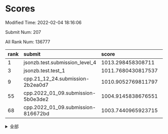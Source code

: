 # Scores

Modified Time: 2022-02-04 18:16:06

Submit Num: 207

All Rank Num: 136777

| rank |               submit               |       score        |       sigma        | pk_num |
| :--- | :--------------------------------- | :----------------- | :----------------- | :----- |
| 1    | jsonzb.test.submission_level_4     | 1013.298458308711  | 0.8140095733889533 | 2647   |
| 3    | jsonzb.test.test_1                 | 1011.7680430817537 | 0.8025011754577765 | 2642   |
| 9    | cpp.21_12_24.submission-2b2ea0d7   | 1010.9052769811797 | 0.7789260430290641 | 2644   |
| 55   | cpp.2022_01_09.submission-5b0e3de2 | 1004.9145838676551 | 0.7134843855267081 | 2645   |
| 68   | cpp.2022_01_09.submission-816672bd | 1003.7440965923715 | 0.7186986827171631 | 2641   |


<details>
<summary>全部</summary>

| rank |                 submit                 |       score        |       sigma        | pk_num |
| :--- | :------------------------------------- | :----------------- | :----------------- | :----- |
| 1    | jsonzb.test.submission_level_4         | 1013.298458308711  | 0.8140095733889533 | 2647   |
| 2    | gobigger.level_3.submission_level_3_21 | 1011.9950245167745 | 0.7849132806405975 | 2642   |
| 3    | jsonzb.test.test_1                     | 1011.7680430817537 | 0.8025011754577765 | 2642   |
| 4    | gobigger.level_3.submission_level_3_8  | 1011.5438312756336 | 0.7841058460853597 | 2638   |
| 5    | gobigger.level_3.submission_level_3_0  | 1011.5260938631461 | 0.7689200513570161 | 2648   |
| 6    | gobigger.level_3.submission_level_3_16 | 1011.413055981698  | 0.7843117081334586 | 2643   |
| 7    | gobigger.level_3.submission_level_3_19 | 1011.2732209034081 | 0.777114796544809  | 2642   |
| 8    | gobigger.level_3.submission_level_3_23 | 1011.2096934829993 | 0.7678747940288355 | 2644   |
| 9    | cpp.21_12_24.submission-2b2ea0d7       | 1010.9052769811797 | 0.7789260430290641 | 2644   |
| 10   | gobigger.level_3.submission_level_3_46 | 1010.6421298686245 | 0.7611119522475283 | 2644   |
| 11   | gobigger.level_3.submission_level_3_10 | 1010.6390619500819 | 0.7862463850059872 | 2645   |
| 12   | gobigger.level_3.submission_level_3_32 | 1010.6172195169703 | 0.7849992171316524 | 2641   |
| 13   | gobigger.level_3.submission_level_3_48 | 1010.6096760262    | 0.7532173543316889 | 2639   |
| 14   | gobigger.level_3.submission_level_3_15 | 1010.5681822196196 | 0.7783012775518215 | 2645   |
| 15   | gobigger.level_3.submission_level_3_17 | 1010.566216137971  | 0.7593380302264802 | 2639   |
| 16   | gobigger.level_3.submission_level_3_38 | 1010.5428340465047 | 0.7582383802642816 | 2645   |
| 17   | gobigger.level_3.submission_level_3_1  | 1010.4790042728835 | 0.777627185299817  | 2643   |
| 18   | gobigger.level_3.submission_level_3_49 | 1010.4441215938239 | 0.763515131190746  | 2642   |
| 19   | gobigger.level_3.submission_level_3_3  | 1010.4079730364704 | 0.7468270648881639 | 2643   |
| 20   | gobigger.level_3.submission_level_3_45 | 1010.3663156463731 | 0.7413421587561323 | 2649   |
| 21   | gobigger.level_3.submission_level_3_5  | 1010.2381862484784 | 0.7499603755169902 | 2641   |
| 22   | gobigger.level_3.submission_level_3_14 | 1010.231515825115  | 0.8018268937589097 | 2642   |
| 23   | gobigger.level_3.submission_level_3_25 | 1010.1522947181066 | 0.7589208739648143 | 2641   |
| 24   | gobigger.level_3.submission_level_3_20 | 1010.0313465389161 | 0.758673727189299  | 2637   |
| 25   | gobigger.level_3.submission_level_3_2  | 1010.0011386796535 | 0.7656015272508847 | 2643   |
| 26   | gobigger.level_3.submission_level_3_9  | 1009.9954046594711 | 0.7555306814448799 | 2642   |
| 27   | gobigger.level_3.submission_level_3_43 | 1009.9667680413896 | 0.7511643320486584 | 2646   |
| 28   | gobigger.level_3.submission_level_3_31 | 1009.9209524243465 | 0.7678865174988423 | 2646   |
| 29   | gobigger.level_3.submission_level_3_12 | 1009.8905971907518 | 0.755467573378573  | 2648   |
| 30   | gobigger.level_3.submission_level_3_34 | 1009.8570720051727 | 0.7535431673384358 | 2644   |
| 31   | gobigger.level_3.submission_level_3_36 | 1009.763660752159  | 0.7443927099362084 | 2645   |
| 32   | gobigger.level_3.submission_level_3_30 | 1009.7572001012219 | 0.7360270933913557 | 2645   |
| 33   | gobigger.level_3.submission_level_3_18 | 1009.6941440746338 | 0.7422058597640427 | 2639   |
| 34   | gobigger.level_3.submission_level_3_40 | 1009.6892926137684 | 0.7510506707208289 | 2646   |
| 35   | gobigger.level_3.submission_level_3_35 | 1009.6272690711343 | 0.7639872924725879 | 2640   |
| 36   | gobigger.level_3.submission_level_3_4  | 1009.4325417340142 | 0.7555837694115751 | 2640   |
| 37   | gobigger.level_3.submission_level_3_29 | 1009.404601208313  | 0.7592001578615297 | 2639   |
| 38   | gobigger.level_3.submission_level_3_28 | 1009.3860255791047 | 0.743056521998261  | 2642   |
| 39   | gobigger.level_3.submission_level_3_27 | 1009.3669974492174 | 0.7345837313397876 | 2643   |
| 40   | gobigger.level_3.submission_level_3_11 | 1009.3357376770504 | 0.755895083978866  | 2641   |
| 41   | gobigger.level_3.submission_level_3_6  | 1009.3159561717088 | 0.7502713962327864 | 2646   |
| 42   | gobigger.level_3.submission_level_3_37 | 1009.3027515345004 | 0.7678775013613769 | 2642   |
| 43   | gobigger.level_3.submission_level_3_24 | 1009.0358621755099 | 0.7479917162690192 | 2641   |
| 44   | gobigger.level_3.submission_level_3_26 | 1009.0022246403714 | 0.7590625345515254 | 2648   |
| 45   | gobigger.level_3.submission_level_3_47 | 1008.9932757759747 | 0.7547262186867741 | 2646   |
| 46   | gobigger.level_3.submission_level_3_13 | 1008.9254765560383 | 0.757886540383265  | 2639   |
| 47   | gobigger.level_3.submission_level_3_39 | 1008.881261706612  | 0.748423046961372  | 2645   |
| 48   | gobigger.level_3.submission_level_3_42 | 1008.7845176706038 | 0.7454749676042652 | 2644   |
| 49   | gobigger.level_3.submission_level_3_41 | 1008.7653501040134 | 0.7578295413701238 | 2644   |
| 50   | gobigger.level_3.submission_level_3_22 | 1008.7457963482892 | 0.7747585438348308 | 2640   |
| 51   | gobigger.level_3.submission_level_3_7  | 1008.5921891515817 | 0.7312163020230968 | 2642   |
| 52   | gobigger.level_3.submission_level_3_44 | 1008.2751327448526 | 0.7348667610433145 | 2645   |
| 53   | gobigger.level_3.submission_level_3_33 | 1007.2106642390986 | 0.7477794076232103 | 2636   |
| 54   | gobigger.level_1.submission_level_1_15 | 1005.1324239686872 | 0.7276586407188732 | 2648   |
| 55   | cpp.2022_01_09.submission-5b0e3de2     | 1004.9145838676551 | 0.7134843855267081 | 2645   |
| 56   | gobigger.level_1.submission_level_1_6  | 1004.7196814355567 | 0.7176733097323503 | 2646   |
| 57   | gobigger.level_1.submission_level_1_12 | 1004.7141012603144 | 0.7110714133503481 | 2640   |
| 58   | gobigger.level_1.submission_level_1_9  | 1004.5257785706007 | 0.7190058488669138 | 2646   |
| 59   | gobigger.level_1.submission_level_1_48 | 1004.4162916080057 | 0.72228653017163   | 2642   |
| 60   | gobigger.level_1.submission_level_1_24 | 1004.3066783644158 | 0.7050292778058233 | 2640   |
| 61   | gobigger.level_1.submission_level_1_8  | 1004.2924069089723 | 0.7137658536153955 | 2641   |
| 62   | gobigger.level_1.submission_level_1_23 | 1004.1597855992693 | 0.7253676488416577 | 2646   |
| 63   | gobigger.level_1.submission_level_1_31 | 1004.0657449073136 | 0.7190678083566695 | 2642   |
| 64   | gobigger.level_1.submission_level_1_45 | 1003.9909593493596 | 0.7183424187062734 | 2641   |
| 65   | gobigger.level_1.submission_level_1_26 | 1003.887005883024  | 0.7155623902762509 | 2636   |
| 66   | gobigger.level_1.submission_level_1_32 | 1003.7760346269528 | 0.7169672419801157 | 2646   |
| 67   | gobigger.level_1.submission_level_1_5  | 1003.759182744573  | 0.7244690343760112 | 2645   |
| 68   | cpp.2022_01_09.submission-816672bd     | 1003.7440965923715 | 0.7186986827171631 | 2641   |
| 69   | gobigger.level_1.submission_level_1_39 | 1003.7405837128988 | 0.7114097291376985 | 2648   |
| 70   | gobigger.level_1.submission_level_1_16 | 1003.738140249473  | 0.7165448599682491 | 2644   |
| 71   | gobigger.level_1.submission_level_1_2  | 1003.680641503194  | 0.7097083146539451 | 2643   |
| 72   | gobigger.level_1.submission_level_1_27 | 1003.654013949864  | 0.7111730723435981 | 2648   |
| 73   | gobigger.level_1.submission_level_1_42 | 1003.6527577396652 | 0.7339058191640864 | 2642   |
| 74   | gobigger.level_1.submission_level_1_17 | 1003.6478292258872 | 0.7137955209108017 | 2641   |
| 75   | gobigger.level_1.submission_level_1_40 | 1003.5735732910654 | 0.7115707698142061 | 2645   |
| 76   | gobigger.level_1.submission_level_1_36 | 1003.5568639090083 | 0.7113516290806404 | 2643   |
| 77   | gobigger.level_1.submission_level_1_47 | 1003.5465465810059 | 0.7045887550357631 | 2645   |
| 78   | gobigger.level_1.submission_level_1_28 | 1003.3841611922339 | 0.721974911769746  | 2642   |
| 79   | gobigger.level_1.submission_level_1_34 | 1003.3676953783215 | 0.7191546227649449 | 2645   |
| 80   | gobigger.level_1.submission_level_1_0  | 1003.3359022877855 | 0.7117539925948791 | 2647   |
| 81   | gobigger.level_1.submission_level_1_20 | 1003.2870240074404 | 0.7169319528338639 | 2647   |
| 82   | gobigger.level_1.submission_level_1_1  | 1003.2843713895797 | 0.7254309506680348 | 2644   |
| 83   | gobigger.level_1.submission_level_1_4  | 1003.2198563569676 | 0.7038842723848733 | 2641   |
| 84   | gobigger.level_1.submission_level_1_18 | 1003.2000635685474 | 0.7134381919379981 | 2639   |
| 85   | gobigger.level_1.submission_level_1_14 | 1003.1293465274947 | 0.715886611921358  | 2643   |
| 86   | gobigger.level_1.submission_level_1_44 | 1003.126532089072  | 0.7009646263336788 | 2638   |
| 87   | gobigger.level_1.submission_level_1_13 | 1003.0789934892568 | 0.7232051779532939 | 2638   |
| 88   | gobigger.level_1.submission_level_1_11 | 1003.0339459738461 | 0.7279332535690279 | 2645   |
| 89   | gobigger.level_1.submission_level_1_29 | 1002.9579292659735 | 0.7109984471540277 | 2641   |
| 90   | gobigger.level_1.submission_level_1_46 | 1002.8875384090201 | 0.7225558534541021 | 2642   |
| 91   | gobigger.level_1.submission_level_1_21 | 1002.8403697993979 | 0.722285912298468  | 2647   |
| 92   | gobigger.level_1.submission_level_1_22 | 1002.6692597403496 | 0.7159229394705521 | 2645   |
| 93   | gobigger.level_1.submission_level_1_30 | 1002.6654085033251 | 0.7203213625408857 | 2637   |
| 94   | gobigger.level_1.submission_level_1_49 | 1002.6291979651267 | 0.7254421153224222 | 2643   |
| 95   | gobigger.level_1.submission_level_1_25 | 1002.5228331331556 | 0.7126907872895316 | 2642   |
| 96   | gobigger.level_1.submission_level_1_43 | 1002.4849501800647 | 0.7116579404841361 | 2641   |
| 97   | gobigger.level_1.submission_level_1_33 | 1002.4126573698014 | 0.7223803256290351 | 2643   |
| 98   | gobigger.level_1.submission_level_1_10 | 1002.3962430106034 | 0.7055510799798886 | 2643   |
| 99   | gobigger.level_1.submission_level_1_41 | 1002.3951196581835 | 0.7211793059182113 | 2644   |
| 100  | gobigger.level_1.submission_level_1_19 | 1002.3709025806959 | 0.7128565805855817 | 2639   |
| 101  | gobigger.level_1.submission_level_1_35 | 1002.3217324032186 | 0.7288821857895691 | 2641   |
| 102  | gobigger.level_1.submission_level_1_3  | 1002.2609812609024 | 0.7290427677796936 | 2640   |
| 103  | gobigger.level_1.submission_level_1_7  | 1002.1492842189323 | 0.7127202215162889 | 2641   |
| 104  | gobigger.level_1.submission_level_1_38 | 1002.1350426390532 | 0.725368203365813  | 2648   |
| 105  | gobigger.level_1.submission_level_1_37 | 1001.7714344179134 | 0.7206721849575946 | 2641   |
| 106  | gobigger.random.submission_random_47   | 997.9219794947471  | 0.709140353237916  | 2644   |
| 107  | gobigger.random.submission_random_35   | 997.509679796257   | 0.6997489170686092 | 2644   |
| 108  | gobigger.random.submission_random_44   | 997.0840049863256  | 0.7002052250102587 | 2638   |
| 109  | gobigger.random.submission_random_48   | 997.0397078630817  | 0.7176529295634353 | 2638   |
| 110  | gobigger.random.submission_random_30   | 997.0289370894753  | 0.7073085246337667 | 2643   |
| 111  | gobigger.random.submission_random_37   | 996.9922448056091  | 0.7147206183768682 | 2652   |
| 112  | gobigger.random.submission_random_21   | 996.9235715802853  | 0.7078372075751596 | 2647   |
| 113  | gobigger.random.submission_random_23   | 996.9045087013558  | 0.7214149387032468 | 2647   |
| 114  | gobigger.random.submission_random_43   | 996.8053560487156  | 0.7082937689950083 | 2644   |
| 115  | gobigger.random.submission_random_46   | 996.782233707801   | 0.7039811673681141 | 2644   |
| 116  | gobigger.random.submission_random_11   | 996.6316539357275  | 0.7014907536034903 | 2645   |
| 117  | gobigger.random.submission_random_36   | 996.6293393718496  | 0.7024917149317245 | 2640   |
| 118  | gobigger.random.submission_random_29   | 996.5181089433531  | 0.7179384578649255 | 2639   |
| 119  | gobigger.random.submission_random_1    | 996.3976316030827  | 0.7201059589654886 | 2643   |
| 120  | gobigger.random.submission_random_28   | 996.3779219866668  | 0.7049744243835495 | 2643   |
| 121  | gobigger.random.submission_random_3    | 996.2808053857599  | 0.7224474671214549 | 2642   |
| 122  | gobigger.random.submission_random_16   | 996.1617903185256  | 0.6996835975009317 | 2642   |
| 123  | gobigger.random.submission_random_19   | 996.1284975205544  | 0.7111088245816384 | 2644   |
| 124  | gobigger.random.submission_random_4    | 996.1271671797855  | 0.6993375613978258 | 2650   |
| 125  | gobigger.random.submission_random_18   | 996.0652879366266  | 0.7185170894839893 | 2642   |
| 126  | gobigger.random.submission_random_2    | 996.0644817100626  | 0.7144949544803924 | 2644   |
| 127  | gobigger.random.submission_random_25   | 996.0163075461088  | 0.7119481018478817 | 2644   |
| 128  | gobigger.random.submission_random_38   | 995.9119477713618  | 0.7147627165703592 | 2643   |
| 129  | gobigger.random.submission_random_24   | 995.803541748209   | 0.7146145817043095 | 2645   |
| 130  | gobigger.random.submission_random_15   | 995.780816259528   | 0.7141773073665516 | 2645   |
| 131  | gobigger.random.submission_random_45   | 995.7684606135668  | 0.7040363711480464 | 2641   |
| 132  | gobigger.random.submission_random_42   | 995.6867319027406  | 0.7267042093743542 | 2642   |
| 133  | gobigger.random.submission_random_8    | 995.6591748078545  | 0.7146082842544037 | 2645   |
| 134  | gobigger.random.submission_random_31   | 995.6589702642085  | 0.7223535305963548 | 2646   |
| 135  | gobigger.random.submission_random_27   | 995.6548232322756  | 0.7059973702789987 | 2645   |
| 136  | gobigger.random.submission_random_13   | 995.6334149874297  | 0.7188438079972739 | 2643   |
| 137  | gobigger.random.submission_random_32   | 995.6266755583412  | 0.7128564476399568 | 2640   |
| 138  | gobigger.random.submission_random_6    | 995.5480156868582  | 0.7174750165984437 | 2644   |
| 139  | gobigger.random.submission_random_17   | 995.4856422371219  | 0.7160534020904563 | 2641   |
| 140  | gobigger.random.submission_random_20   | 995.482447109379   | 0.7177463667743714 | 2640   |
| 141  | gobigger.random.submission_random_14   | 995.4673971690084  | 0.7252111059908649 | 2644   |
| 142  | gobigger.random.submission_random_9    | 995.4263258838521  | 0.7073885626122278 | 2644   |
| 143  | gobigger.random.submission_random_22   | 995.3740514525572  | 0.7200443898266885 | 2645   |
| 144  | gobigger.random.submission_random_39   | 995.3023279414552  | 0.7154605025856366 | 2645   |
| 145  | gobigger.random.submission_random_40   | 995.2935721478098  | 0.7092250509836554 | 2645   |
| 146  | gobigger.random.submission_random_7    | 995.2575290672976  | 0.7206831160343448 | 2640   |
| 147  | gobigger.random.submission_random_5    | 995.2242381129529  | 0.7174333124796649 | 2636   |
| 148  | gobigger.random.submission_random_41   | 995.168687075693   | 0.7194109321384922 | 2640   |
| 149  | gobigger.random.submission_random_10   | 995.0067841303248  | 0.7092440569042974 | 2647   |
| 150  | gobigger.random.submission_random_34   | 994.8566358316142  | 0.7164116717350719 | 2643   |
| 151  | gobigger.random.submission_random_12   | 994.8247941321915  | 0.710321470132384  | 2640   |
| 152  | gobigger.random.submission_random_49   | 994.7788692914145  | 0.7210192690482039 | 2640   |
| 153  | gobigger.random.submission_random_33   | 994.7583091710558  | 0.7301198682920459 | 2640   |
| 154  | gobigger.random.submission_random_0    | 994.5872726613558  | 0.7112510186077433 | 2645   |
| 155  | gobigger.level_2.submission_level_2_14 | 994.1395529300743  | 0.7309580041563231 | 2635   |
| 156  | gobigger.random.submission_random_26   | 994.0517802237042  | 0.7222104288729124 | 2643   |
| 157  | gobigger.level_2.submission_level_2_27 | 993.8778258733714  | 0.73484747074675   | 2640   |
| 158  | gobigger.level_2.submission_level_2_23 | 993.6070363717238  | 0.7387974798576273 | 2648   |
| 159  | gobigger.level_2.submission_level_2_31 | 993.606881289348   | 0.7408882413529934 | 2646   |
| 160  | gobigger.level_2.submission_level_2_46 | 993.474084036388   | 0.7458406148857718 | 2642   |
| 161  | gobigger.level_2.submission_level_2_6  | 993.2982172709219  | 0.734059888285242  | 2644   |
| 162  | gobigger.level_2.submission_level_2_42 | 993.167335602273   | 0.7333356622817128 | 2645   |
| 163  | gobigger.level_2.submission_level_2_37 | 993.061341891641   | 0.749765989372925  | 2643   |
| 164  | gobigger.level_2.submission_level_2_47 | 992.9580962084726  | 0.742986399061662  | 2645   |
| 165  | gobigger.level_2.submission_level_2_19 | 992.9378945569132  | 0.7493595419723853 | 2645   |
| 166  | gobigger.level_2.submission_level_2_9  | 992.8634862595873  | 0.7287856518140032 | 2644   |
| 167  | gobigger.level_2.submission_level_2_43 | 992.7619495033762  | 0.7504098490807773 | 2641   |
| 168  | gobigger.level_2.submission_level_2_32 | 992.6163418135233  | 0.7497601082792842 | 2645   |
| 169  | gobigger.level_2.submission_level_2_13 | 992.5980962946562  | 0.7357864889438812 | 2646   |
| 170  | gobigger.level_2.submission_level_2_39 | 992.5846072934395  | 0.7304402834971637 | 2641   |
| 171  | gobigger.level_2.submission_level_2_40 | 992.4786705937097  | 0.7363621398978699 | 2646   |
| 172  | gobigger.level_2.submission_level_2_15 | 992.4153298171085  | 0.7471263285350557 | 2643   |
| 173  | gobigger.level_2.submission_level_2_25 | 992.3985550208764  | 0.7529821613127374 | 2642   |
| 174  | gobigger.level_2.submission_level_2_2  | 992.2849574465774  | 0.7430201137322671 | 2645   |
| 175  | gobigger.level_2.submission_level_2_7  | 992.240568225866   | 0.7247774469394815 | 2647   |
| 176  | gobigger.level_2.submission_level_2_12 | 992.2018424221504  | 0.7470183050096652 | 2647   |
| 177  | gobigger.level_2.submission_level_2_48 | 992.1651194952473  | 0.7368275512663615 | 2638   |
| 178  | gobigger.level_2.submission_level_2_29 | 992.1535207987624  | 0.7514952991984253 | 2642   |
| 179  | gobigger.level_2.submission_level_2_3  | 992.1399445813605  | 0.7606076067470355 | 2642   |
| 180  | gobigger.level_2.submission_level_2_49 | 992.0592539524322  | 0.7366992972407936 | 2640   |
| 181  | gobigger.level_2.submission_level_2_33 | 992.0150554561333  | 0.7537118722412314 | 2649   |
| 182  | gobigger.level_2.submission_level_2_41 | 992.0082369599145  | 0.7503796305987013 | 2643   |
| 183  | gobigger.level_2.submission_level_2_28 | 991.9526433545975  | 0.735880664464288  | 2648   |
| 184  | gobigger.level_2.submission_level_2_10 | 991.9451352827543  | 0.735969670869572  | 2642   |
| 185  | gobigger.level_2.submission_level_2_22 | 991.8954622782934  | 0.7321129194753857 | 2640   |
| 186  | gobigger.level_2.submission_level_2_36 | 991.8904107264926  | 0.7517985235482036 | 2640   |
| 187  | gobigger.level_2.submission_level_2_1  | 991.8610163346874  | 0.7497132283192154 | 2647   |
| 188  | gobigger.level_2.submission_level_2_4  | 991.8103958290507  | 0.7551197252939419 | 2645   |
| 189  | gobigger.level_2.submission_level_2_18 | 991.6725504741722  | 0.7422294057880225 | 2639   |
| 190  | gobigger.level_2.submission_level_2_17 | 991.627115156292   | 0.7281972874925866 | 2647   |
| 191  | gobigger.level_2.submission_level_2_45 | 991.5460971235512  | 0.7495848816054946 | 2642   |
| 192  | gobigger.level_2.submission_level_2_26 | 991.5264935620783  | 0.7399362045214769 | 2640   |
| 193  | gobigger.level_2.submission_level_2_34 | 991.5095256179932  | 0.7663399327872744 | 2638   |
| 194  | gobigger.level_2.submission_level_2_30 | 991.4355500374562  | 0.7537622885858076 | 2643   |
| 195  | gobigger.level_2.submission_level_2_20 | 991.4213262970143  | 0.7573129540304596 | 2645   |
| 196  | gobigger.level_2.submission_level_2_16 | 991.4186209660157  | 0.7631216930054324 | 2641   |
| 197  | gobigger.level_2.submission_level_2_5  | 991.3465175698593  | 0.7601465035873197 | 2644   |
| 198  | gobigger.level_2.submission_level_2_8  | 991.3288392898409  | 0.7485835565466368 | 2642   |
| 199  | gobigger.level_2.submission_level_2_24 | 991.2113171257416  | 0.77674513872891   | 2645   |
| 200  | gobigger.level_2.submission_level_2_35 | 991.1037246786291  | 0.7584862721681753 | 2646   |
| 201  | gobigger.level_2.submission_level_2_21 | 991.0684642420359  | 0.7421146134631191 | 2645   |
| 202  | gobigger.level_2.submission_level_2_38 | 990.8568214876842  | 0.7445118060525224 | 2642   |
| 203  | gobigger.level_2.submission_level_2_11 | 990.5737582812346  | 0.7590602515967984 | 2646   |
| 204  | gobigger.level_2.submission_level_2_0  | 990.0158061795141  | 0.7766748567328337 | 2641   |
| 205  | gobigger.level_2.submission_level_2_44 | 989.9083909119488  | 0.771989873284146  | 2639   |
| 206  | gobigger.none.submission_none_1        | 976.7417849238922  | 1.4688346983842266 | 2648   |
| 207  | gobigger.none.submission_none_0        | 975.4275356076192  | 1.4856964847216032 | 2642   |

</details>